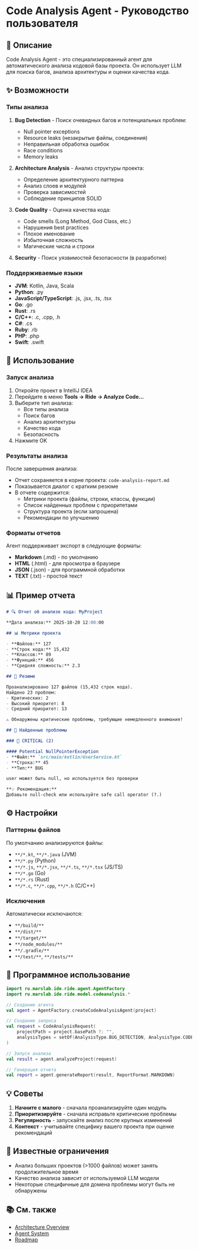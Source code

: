 # Code Analysis Agent - Руководство пользователя

## 🎯 Описание

Code Analysis Agent - это специализированный агент для автоматического анализа кодовой базы проекта. Он использует LLM для поиска багов, анализа архитектуры и оценки качества кода.

## ✨ Возможности

### Типы анализа

1. **Bug Detection** - Поиск очевидных багов и потенциальных проблем:
   - Null pointer exceptions
   - Resource leaks (незакрытые файлы, соединения)
   - Неправильная обработка ошибок
   - Race conditions
   - Memory leaks

2. **Architecture Analysis** - Анализ структуры проекта:
   - Определение архитектурного паттерна
   - Анализ слоев и модулей
   - Проверка зависимостей
   - Соблюдение принципов SOLID

3. **Code Quality** - Оценка качества кода:
   - Code smells (Long Method, God Class, etc.)
   - Нарушения best practices
   - Плохое именование
   - Избыточная сложность
   - Магические числа и строки

4. **Security** - Поиск уязвимостей безопасности (в разработке)

### Поддерживаемые языки

- **JVM**: Kotlin, Java, Scala
- **Python**: .py
- **JavaScript/TypeScript**: .js, .jsx, .ts, .tsx
- **Go**: .go
- **Rust**: .rs
- **C/C++**: .c, .cpp, .h
- **C#**: .cs
- **Ruby**: .rb
- **PHP**: .php
- **Swift**: .swift

## 🚀 Использование

### Запуск анализа

1. Откройте проект в IntelliJ IDEA
2. Перейдите в меню **Tools → Ride → Analyze Code...**
3. Выберите тип анализа:
   - Все типы анализа
   - Поиск багов
   - Анализ архитектуры
   - Качество кода
   - Безопасность
4. Нажмите OK

### Результаты анализа

После завершения анализа:
- Отчет сохраняется в корне проекта: `code-analysis-report.md`
- Показывается диалог с кратким резюме
- В отчете содержится:
  - Метрики проекта (файлы, строки, классы, функции)
  - Список найденных проблем с приоритетами
  - Структура проекта (если запрошена)
  - Рекомендации по улучшению

### Форматы отчетов

Агент поддерживает экспорт в следующие форматы:
- **Markdown** (.md) - по умолчанию
- **HTML** (.html) - для просмотра в браузере
- **JSON** (.json) - для программной обработки
- **TEXT** (.txt) - простой текст

## 📊 Пример отчета

```markdown
# 🔍 Отчет об анализе кода: MyProject

**Дата анализа:** 2025-10-20 12:00:00

## 📊 Метрики проекта

- **Файлов:** 127
- **Строк кода:** 15,432
- **Классов:** 89
- **Функций:** 456
- **Средняя сложность:** 2.3

## 📝 Резюме

Проанализировано 127 файлов (15,432 строк кода).
Найдено 23 проблем:
- Критических: 2
- Высокий приоритет: 8
- Средний приоритет: 13

⚠️ Обнаружены критические проблемы, требующие немедленного внимания!

## 🐛 Найденные проблемы

### 🔴 CRITICAL (2)

#### Potential NullPointerException
- **Файл:** `src/main/kotlin/UserService.kt`
- **Строка:** 45
- **Тип:** BUG

user может быть null, но используется без проверки

**💡 Рекомендация:**
Добавьте null-check или используйте safe call operator (?.)
```

## ⚙️ Настройки

### Паттерны файлов

По умолчанию анализируются файлы:
- `**/*.kt`, `**/*.java` (JVM)
- `**/*.py` (Python)
- `**/*.js`, `**/*.jsx`, `**/*.ts`, `**/*.tsx` (JS/TS)
- `**/*.go` (Go)
- `**/*.rs` (Rust)
- `**/*.c`, `**/*.cpp`, `**/*.h` (C/C++)

### Исключения

Автоматически исключаются:
- `**/build/**`
- `**/dist/**`
- `**/target/**`
- `**/node_modules/**`
- `**/.gradle/**`
- `**/test/**`, `**/tests/**`

## 🔧 Программное использование

```kotlin
import ru.marslab.ide.ride.agent.AgentFactory
import ru.marslab.ide.ride.model.codeanalysis.*

// Создание агента
val agent = AgentFactory.createCodeAnalysisAgent(project)

// Создание запроса
val request = CodeAnalysisRequest(
    projectPath = project.basePath ?: "",
    analysisTypes = setOf(AnalysisType.BUG_DETECTION, AnalysisType.CODE_QUALITY)
)

// Запуск анализа
val result = agent.analyzeProject(request)

// Генерация отчета
val report = agent.generateReport(result, ReportFormat.MARKDOWN)
```

## 💡 Советы

1. **Начните с малого** - сначала проанализируйте один модуль
2. **Приоритизируйте** - сначала исправьте критические проблемы
3. **Регулярность** - запускайте анализ после крупных изменений
4. **Контекст** - учитывайте специфику вашего проекта при оценке рекомендаций

## 🐛 Известные ограничения

- Анализ больших проектов (>1000 файлов) может занять продолжительное время
- Качество анализа зависит от используемой LLM модели
- Некоторые специфичные для домена проблемы могут быть не обнаружены

## 📚 См. также

- [Architecture Overview](../architecture/overview.md)
- [Agent System](../architecture/agents.md)
- [Roadmap](../roadmaps/09-code-analysis-agent.md)
